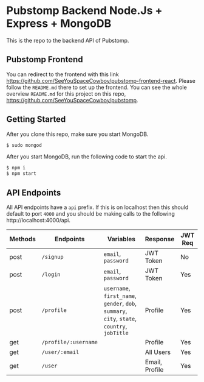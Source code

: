 # Pubstomp Backend Node.Js + Express + MongoDB

This is the repo to the backend API of Pubstomp. 

## Pubstomp Frontend

You can redirect to the frontend with this link https://github.com/SeeYouSpaceCowboy/pubstomp-frontend-react. Please follow the `README.md` there to set up the frontend. You can see the whole overview `README.md` for this project on this repo, https://github.com/SeeYouSpaceCowboy/pubstomp.

## Getting Started

After you clone this repo, make sure you start MongoDB.
```bash
$ sudo mongod
```

After you start MongoDB, run the following code to start the api.

```bash
$ npm i
$ npm start
```

## API Endpoints

All API endpoints have a `api` prefix. If this is on localhost then this should default to port `4000` and you should be making calls to the following http://localhost:4000/api.

| Methods  | Endpoints  | Variables | Response | JWT Req |
| ------------- | ------------- | ------------- | ------------- | ------------- |
|post| `/signup`  | `email`, `password` | JWT Token | No |
|post| `/login`  | `email`, `password`  | JWT Token | Yes |
|post| `/profile`  | `username`, `first_name`, `gender`, `dob`, `summary`, `city`, `state`, `country`, `jobTitle` | Profile | Yes |
|get| `/profile/:username`  |   | Profile | Yes |
|get| `/user/:email`  |   | All Users | Yes |
|get| `/user`  |   | Email, Profile | Yes |

